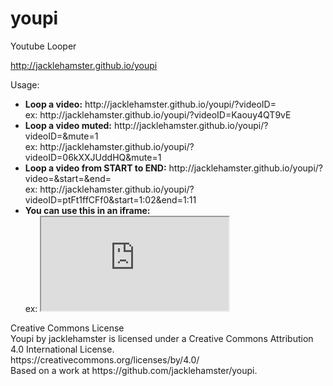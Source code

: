 youpi
=====

Youtube Looper

http://jacklehamster.github.io/youpi

Usage:
<ul>
<li>
<b>Loop a video:</b> http://jacklehamster.github.io/youpi/?videoID=<videoID><br>
ex: http://jacklehamster.github.io/youpi/?videoID=Kaouy4QT9vE
</li>

<li>
<b>Loop a video muted:</b> http://jacklehamster.github.io/youpi/?videoID=<videoID>&mute=1<br>
ex: http://jacklehamster.github.io/youpi/?videoID=06kXXJUddHQ&mute=1
</li>

<li>
<b>Loop a video from START to END:</b> http://jacklehamster.github.io/youpi/?video=<videoID>&start=<START>&end=<END><br>
ex: http://jacklehamster.github.io/youpi/?videoID=ptFt1ffCFf0&start=1:02&end=1:11
</li>

<li>
<b>You can use this in an iframe:</b><br>
ex: <iframe src="http://jacklehamster.github.io/youpi/?videoID=vbU2VXGjQj8&lstart=4:24&end=4:29.9"></iframe>
</li>

</ul>
Creative Commons License<br>
Youpi by jacklehamster is licensed under a Creative Commons Attribution 4.0 International License.<br> https://creativecommons.org/licenses/by/4.0/<br>
Based on a work at https://github.com/jacklehamster/youpi.<br>
